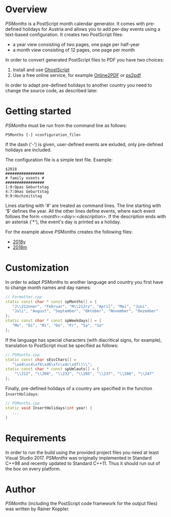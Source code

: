 # Overview
*PSMonths* is a PostScript month calendar generator. It comes with pre-defined holidays for Austria and allows you to add per-day events using a text-based configuration. It creates two PostScript files:
* a year view consisting of two pages, one page per half-year
* a month view consisting of 12 pages, one page per month

In order to convert generated PostScript files to PDF you have two choices:
1. Install and use [GhostScript](https://www.ghostscript.com/)
2. Use a free online service, for example [Online2PDF](https://online2pdf.com/convert-ps-to-pdf) or [ps2pdf](http://www.ps2pdf.com/)

In order to adapt pre-defined holidays to another country you need to change the source code, as described later.

# Getting started
*PSMonths* must be run from the command line as follows:
```
PSMonths [-] <configuration_file>
```
If the dash ('-') is given, user-defined events are exluded, only pre-defined holidays are included.

The configuration file is a simple text file. Example:
```
$2018
#################
# family events #
#################
1:9:Opas Geburtstag
4:7:Omas Geburtstag
9:9:Hochzeitstag
```
Lines starting with '#' are treated as command lines. The line starting with '$' defines the year. All the other lines define events, where each event follows the form <*month*>:<*day*>:<*description*>. If the description ends with an asterisk ('*'), the event's day is printed as a holiday.

For the example above *PSMonths* creates the following files:
* [2018y](https://github.com/raiko7/PSMonths/blob/master/Example/2018y.pdf)
* [2018m](https://github.com/raiko7/PSMonths/blob/master/Example/2018m.pdf)

# Customization
In order to adapt *PSMonths* to another language and country you first have to change month names and day names:
```cpp
// Formatter.cpp
static const char * const spMonths[] = {
   "J\\212nner", "Februar", "M\\212rz", "April", "Mai", "Juni",
   "Juli", "August", "September", "Oktober", "November", "Dezember"
};
static const char * const spWeekdays[] = {
   "Mo", "Di", "Mi", "Do", "Fr", "Sa", "So"
};
```

If the language has special characters (with diacritical signs, for example), translation to PostScript must be specified as follows:
```cpp
// PSMonths.cpp
static const char sEscChars[] =
   "\xe4\xc4\xf6\xd6\xfc\xdc\xdf()\\";
static const char * const spUmlauts[] = {
	"\\212", "\\200", "\\232", "\\205", "\\237", "\\206", "\\247"
};
```
Finally, pre-defined holidays of a country are specified in the function `InsertHolidays`:
```cpp
// PSMonths.cpp
static void InsertHolidays(int year) {
   ...
}
```

# Requirements
In order to run the build using the provided project files you need at least Visual Studio 2017. *PSMonths* was originally implemented in Standard C++98 and recently updated to Standard C++11. Thus it should run out of the box on every platform.

# Author
*PSMonths* (including the PostScript code framework for the output files) was written by Rainer Koppler.
